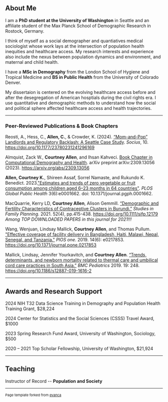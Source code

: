 ## About Me

I am a **PhD student at the University of Washington** in Seattle and an affiliate student of the Max Planck School of Demographic Research in Rostock, Germany. 


I think of myself as a social demographer and quantiatives medical sociologist whose work lays at the intersection of population health inequities and healthcare access. My research interests and experience also include the nexus between population dynamics and environment, and maternal and child health. 

I have a **MSc in Demography** from the London School of Hygiene and Tropical Medicine and **BS in Public Health** from the University of Colorado Denver.

My dissertaion is centered on the evolving healthcare access before and after the desegregation of American hosptials during the civil rights era. I use quantitative and demographic methods to understand how the social and political sphere affected healthcare access and health trajectories. 

---


### Peer-Reviewed Publications & Book Chapters

Reosti, A., Hess, C., **Allen, C.**, & Crowder, K. (2024). [“Mom-and-Pop” Landlords and Regulatory Backlash: A Seattle Case Study](https://journals.sagepub.com/doi/10.1177/23780231241296169). *Socius*, 10. https://doi.org/10.1177/23780231241296169

Almquist, Zack W., **Courtney Allen**, and Ihsan Kahveci. [Book Chapter in Computational Demography and Health](https://arxiv.org/abs/2309.13056). arXiv preprint arXiv:2309.13056 (2023). https://arxiv.org/abs/2309.13056

**Allen, Courtney K.**, Shireen Assaf, Sorrel Namaste, and Rukundo K. Benedict. 2023.["Estimates and trends of zero vegetable or fruit consumption among children aged 6–23 months in 64 countries"](https://journals.plos.org/globalpublichealth/article?id=10.1371/journal.pgph.0001662). *PLOS Global Public Health* 3(6):e0001662. doi: 10.1371/journal.pgph.0001662.

MacQuarrie, Kerry LD, **Courtney Allen**, Alison Gemmill. [“Demographic and Fertility Characteristics of Contraceptive Clusters in Burundi.”](https://pmc.ncbi.nlm.nih.gov/articles/PMC9293157/) *Studies in Family Planning*. 2021. 52(4), pp.415-438. https://doi.org/10.1111/sifp.12179
	*Among TOP DOWNLOADED PAPERS in this journal for 2021!!!*

Wang, Wenjuan, Lindsay Mallick, **Courtney Allen**, and Thomas Pullum. ["Effective coverage of facility delivery in Bangladesh, Haiti, Malawi, Nepal, Senegal, and Tanzania."](https://journals.plos.org/plosone/article?id=10.1371/journal.pone.0217853) *PlOS one*. 2019. 14(6): e0217853. https://doi.org/10.1371/journal.pone.0217853

Mallick, Lindsay, Jennifer Yourkavitch, and **Courtney Allen**. [“Trends, determinants, and newborn mortality related to thermal care and umbilical cord care practices in South Asia.”](https://bmcpediatr.biomedcentral.com/articles/10.1186/s12887-019-1616-2) *BMC Pediatrics* 2019. 19: 248. https://doi.org/10.1186/s12887-019-1616-2

---

## Awards and Research Support

2024	NIH T32 Data Science Training in Demography and Population Health Training Grant, $28,224

2024	Center for Statistics and the Social Sciences (CSSS) Travel Award, $1000

2023	Spring Research Fund Award, University of Washington, Sociology, $500

2020 – 2021	Top Scholar Fellowship, University of Washington, $21,924



---
## Teaching

Instructor of Record -- **Population and Society**





---
<p style="font-size:11px">Page template forked from <a href="https://github.com/evanca/quick-portfolio">evanca</a></p>
<!-- Remove above link if you don't want to attibute -->
